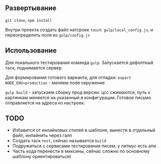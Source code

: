 ## Развертывание

`git clone`, `npm install`

Внутри проекта создать файл натсроек `touch gulp/local_config.js`, и переопределить поля из `gulp/config.js`

## Использование

Для локального тестирования команда `gulp`. Запускается дефолтный таск, поднимается сервер.

Для формирования готового варианта, для отладки:
`export NODE_ENV=production` - меняем node окружение

`gulp build` - запускаем сборку прод версии: цсс сжимаются, путь к картинкам меняется на указанный в конфигурации. Готовое письмо отправляется на адреса из настроек.

## TODO

* Избавится от инлайновых стилей в шаблоне, вынести в отдельный файл, инлайнить через галп
* Создать таск `test`, сейчас называется `build`
* Подружиться с сервисами тестирования писем, у литмус есть апи
* Часть кода перенести в миксины, сейчас сложно по основному шаблону ориентироваться)
